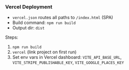 ### Vercel Deployment

- `vercel.json` routes all paths to `/index.html` (SPA)
- Build command: `npm run build`
- Output dir: `dist`

Steps:
1) `npm run build`
2) `vercel` (link project on first run)
3) Set env vars in Vercel dashboard: `VITE_API_BASE_URL`, `VITE_STRIPE_PUBLISHABLE_KEY`, `VITE_GOOGLE_PLACES_KEY`

